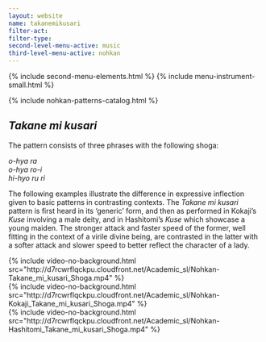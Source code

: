 ```yaml
---
layout: website
name: takanemikusari
filter-act:
filter-type:
second-level-menu-active: music
third-level-menu-active: nohkan
---
```


{% include second-menu-elements.html %}
{% include menu-instrument-small.html %}

<main class="page-content">
<div class="wrapper sidebar-contents">
  <aside class="sidebar-contents__table">
    {% include nohkan-patterns-catalog.html %}
  </aside>
  <section class="sidebar-contents__section">
  <div class="text-container">
    <h2><em>Takane mi kusari</em></h2>
    <p>The pattern consists of three phrases with the following shoga:</p><p>
<em>o-hya ra<br>
o-hya ro-i<br>
hi-hyo ru ri
</em>
</p><p>The following examples illustrate the difference in expressive inflection given to basic patterns in contrasting contexts. The <em>Takane mi kusari</em> pattern is first heard in its ‘generic’ form, and then as performed in Kokaji’s <em>Kuse</em> involving a male deity, and in Hashitomi’s <em>Kuse</em> which showcase a young maiden. The stronger attack and faster speed of the former, well fitting in the context of a virile divine being, are contrasted in the latter with a softer attack and slower speed to better reflect the character of a lady.</p>
<div class="tabs-container">
  <div class="tabs-container__links">
    <div class="wrapper">
      <div id="tabs"></div>
    </div>
  </div>
  <div class="tabs-container__content">
    <div class="wrapper">
<section id='generic' title='Generic' class='tabbed-narrative'>
{% include video-no-background.html
  src="http://d7rcwrflqckpu.cloudfront.net/Academic_sl/Nohkan-Takane_mi_kusari_Shoga.mp4"
%}
</section>
<section id='Kokaji' title='Kokaji' class='tabbed-narrative'>
{% include video-no-background.html
  src="http://d7rcwrflqckpu.cloudfront.net/Academic_sl/Nohkan-Kokaji_Takane_mi_kusari_Shoga.mp4"
%}
</section>
<section id='Hashitomi' title='Hashitomi' class='tabbed-narrative'>
{% include video-no-background.html
  src="http://d7rcwrflqckpu.cloudfront.net/Academic_sl/Nohkan-Hashitomi_Takane_mi_kusari_Shoga.mp4"
%}
</section>
  </div>
  </div>
  </div>
  </div>
  </section>
  </div>
</main>
